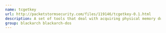 ```yaml
---
name: tcgetkey
url: http://packetstormsecurity.com/files/119146/tcgetkey-0.1.html
description: A set of tools that deal with acquiring physical memory dumps via FireWire and then scan the memory dump to locate TrueCrypt keys and finally decrypt the encrypted TrueCrypt container using the keys.
group: blackarch blackarch-dos
---
```

